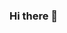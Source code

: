 ### Hi there 👋

<!--
**evibarra** is a ✨ _special_ ✨ repository because its `README.md` (this file) appears on your GitHub profile.

Here are some ideas to get you started:

- 🔭 I’m currently working on ...
- 🌱 I’m currently learning ...
- 👯 I’m looking to collaborate on ...
- 🤔 I’m looking for help with ...
- 💬 Ask me about grilled cheese sandwiches
- 📫 How to reach me: ...
- 😄 Pronouns: he/him
- ⚡ Fun fact: ...
-->

